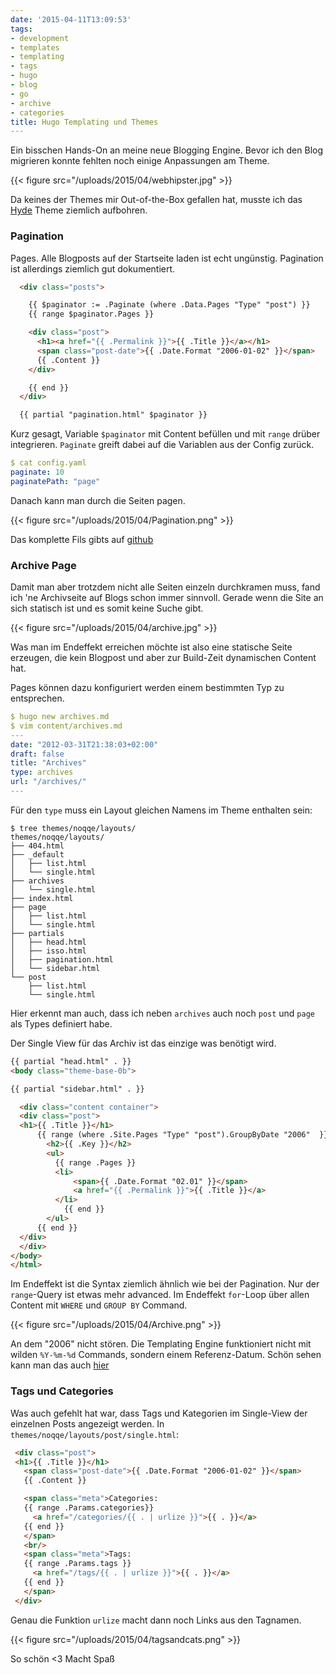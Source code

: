 ```yaml
---
date: '2015-04-11T13:09:53'
tags:
- development
- templates
- templating
- tags
- hugo
- blog
- go
- archive
- categories
title: Hugo Templating und Themes
---
```


Ein bisschen Hands-On an meine neue Blogging Engine. Bevor ich den Blog
migrieren konnte fehlten noch einige Anpassungen am Theme.

{{< figure src="/uploads/2015/04/webhipster.jpg" >}}

Da keines der Themes mir Out-of-the-Box gefallen hat, musste ich das
[Hyde](https://github.com/spf13/hyde) Theme ziemlich aufbohren.

### Pagination

Pages. Alle Blogposts auf der Startseite laden ist echt ungünstig.
Pagination ist allerdings ziemlich gut dokumentiert.

``` html
  <div class="posts">

    {{ $paginator := .Paginate (where .Data.Pages "Type" "post") }}
    {{ range $paginator.Pages }}

    <div class="post">
      <h1><a href="{{ .Permalink }}">{{ .Title }}</a></h1>
      <span class="post-date">{{ .Date.Format "2006-01-02" }}</span>
      {{ .Content }}
    </div>

    {{ end }}
  </div>

  {{ partial "pagination.html" $paginator }}
```

Kurz gesagt, Variable `$paginator` mit Content befüllen und mit `range`
drüber integrieren. `Paginate` greift dabei auf die Variablen aus der Config
zurück.

``` yaml
$ cat config.yaml
paginate: 10
paginatePath: "page"
```

Danach kann man durch die Seiten pagen.

{{< figure src="/uploads/2015/04/Pagination.png" >}}

Das komplette Fils gibts auf
[github](https://github.com/noqqe/noqqe.de/blob/master/themes/noqqe/layouts/index.html)

### Archive Page

Damit man aber trotzdem nicht alle Seiten einzeln durchkramen muss, fand
ich 'ne Archivseite auf Blogs schon immer sinnvoll. Gerade wenn die Site an
sich statisch ist und es somit keine Suche gibt.

{{< figure src="/uploads/2015/04/archive.jpg" >}}

Was man im Endeffekt erreichen möchte ist also eine statische Seite
erzeugen, die kein Blogpost und aber zur Build-Zeit dynamischen Content
hat.

Pages können dazu konfiguriert werden einem bestimmten Typ zu entsprechen.

``` yaml
$ hugo new archives.md
$ vim content/archives.md
---
date: "2012-03-31T21:38:03+02:00"
draft: false
title: "Archives"
type: archives
url: "/archives/"
---
```

Für den `type` muss ein Layout gleichen Namens im Theme enthalten sein:

```
$ tree themes/noqqe/layouts/
themes/noqqe/layouts/
├── 404.html
├── _default
│   ├── list.html
│   └── single.html
├── archives
│   └── single.html
├── index.html
├── page
│   ├── list.html
│   └── single.html
├── partials
│   ├── head.html
│   ├── isso.html
│   ├── pagination.html
│   └── sidebar.html
└── post
    ├── list.html
    └── single.html
```

Hier erkennt man auch, dass ich neben `archives` auch noch `post` und
`page` als Types definiert habe.

Der Single View für das Archiv ist das einzige was benötigt wird.

``` html
{{ partial "head.html" . }}
<body class="theme-base-0b">

{{ partial "sidebar.html" . }}

  <div class="content container">
  <div class="post">
  <h1>{{ .Title }}</h1>
      {{ range (where .Site.Pages "Type" "post").GroupByDate "2006"  }}
        <h2>{{ .Key }}</h2>
        <ul>
          {{ range .Pages }}
          <li>
              <span>{{ .Date.Format "02.01" }}</span>
              <a href="{{ .Permalink }}">{{ .Title }}</a>
          </li>
            {{ end }}
        </ul>
      {{ end }}
  </div>
  </div>
</body>
</html>
```

Im Endeffekt ist die Syntax ziemlich ähnlich wie bei der Pagination. Nur
der `range`-Query ist etwas mehr advanced. Im Endeffekt `for`-Loop über
allen Content mit `WHERE` und `GROUP BY` Command.

{{< figure src="/uploads/2015/04/Archive.png" >}}

An dem "2006" nicht stören. Die Templating Engine funktioniert nicht mit
wilden `%Y-%m-%d` Commands, sondern einem Referenz-Datum. Schön sehen kann
man das auch
[hier](https://github.com/noqqe/noqqe.de/blob/master/themes/noqqe/layouts/post/single.html#L9)


### Tags und Categories

Was auch gefehlt hat war, dass Tags und Kategorien im Single-View der
einzelnen Posts angezeigt werden. In `themes/noqqe/layouts/post/single.html`:

``` html
 <div class="post">
 <h1>{{ .Title }}</h1>
   <span class="post-date">{{ .Date.Format "2006-01-02" }}</span>
   {{ .Content }}

   <span class="meta">Categories:
   {{ range .Params.categories}}
     <a href="/categories/{{ . | urlize }}">{{ . }}</a>
   {{ end }}
   </span>
   <br/>
   <span class="meta">Tags:
   {{ range .Params.tags }}
     <a href="/tags/{{ . | urlize }}">{{ . }}</a>
   {{ end }}
   </span>
 </div>
```

Genau die Funktion `urlize` macht dann noch Links aus den Tagnamen.

{{< figure src="/uploads/2015/04/tagsandcats.png" >}}

So schön <3 Macht Spaß